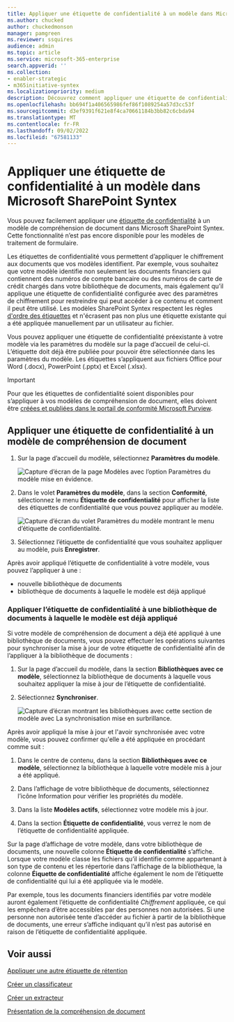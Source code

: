 ```yaml
---
title: Appliquer une étiquette de confidentialité à un modèle dans Microsoft SharePoint Syntex
ms.author: chucked
author: chuckedmonson
manager: pamgreen
ms.reviewer: ssquires
audience: admin
ms.topic: article
ms.service: microsoft-365-enterprise
search.appverid: ''
ms.collection:
- enabler-strategic
- m365initiative-syntex
ms.localizationpriority: medium
description: Découvrez comment appliquer une étiquette de confidentialité à un modèle dans SharePoint Syntex.
ms.openlocfilehash: bb694f1a406565986fef86f1089254a57d3cc53f
ms.sourcegitcommit: d3ef9391f621e8f4ca70661184b3bb82c6cbda94
ms.translationtype: MT
ms.contentlocale: fr-FR
ms.lasthandoff: 09/02/2022
ms.locfileid: "67581133"
---
```

# <a name="apply-a-sensitivity-label-to-a-model-in-microsoft-sharepoint-syntex"></a>Appliquer une étiquette de confidentialité à un modèle dans Microsoft SharePoint Syntex

Vous pouvez facilement appliquer une [étiquette de confidentialité](../compliance/sensitivity-labels.md) à un modèle de compréhension de document dans Microsoft SharePoint Syntex. Cette fonctionnalité n’est pas encore disponible pour les modèles de traitement de formulaire.

Les étiquettes de confidentialité vous permettent d’appliquer le chiffrement aux documents que vos modèles identifient. Par exemple, vous souhaitez que votre modèle identifie non seulement les documents financiers qui contiennent des numéros de compte bancaire ou des numéros de carte de crédit chargés dans votre bibliothèque de documents, mais également qu’il applique une étiquette de confidentialité configurée avec des paramètres de chiffrement pour restreindre qui peut accéder à ce contenu et comment il peut être utilisé. Les modèles SharePoint Syntex respectent les règles [d'ordre des étiquettes](../compliance/apply-sensitivity-label-automatically.md#how-multiple-conditions-are-evaluated-when-they-apply-to-more-than-one-label) et n'écrasent pas non plus une étiquette existante qui a été appliquée manuellement par un utilisateur au fichier. 

Vous pouvez appliquer une étiquette de confidentialité préexistante à votre modèle via les paramètres du modèle sur la page d’accueil de celui-ci. L’étiquette doit déjà être publiée pour pouvoir être sélectionnée dans les paramètres du modèle. Les étiquettes s’appliquent aux fichiers Office pour Word (.docx), PowerPoint (.pptx) et Excel (.xlsx). 

> [!Important]
> Pour que les étiquettes de confidentialité soient disponibles pour s’appliquer à vos modèles de compréhension de document, elles doivent être [créées et publiées dans le portail de conformité Microsoft Purview](../admin/security-and-compliance/set-up-compliance.md).

## <a name="add-a-sensitivity-label-to-a-document-understanding-model"></a>Appliquer une étiquette de confidentialité à un modèle de compréhension de document

1. Sur la page d’accueil du modèle, sélectionnez **Paramètres du modèle**.

   ![Capture d’écran de la page Modèles avec l’option Paramètres du modèle mise en évidence.](../media/content-understanding/sensitivity-model-settings.png)

2. Dans le volet **Paramètres du modèle**, dans la section **Conformité**, sélectionnez le menu **Étiquette de confidentialité** pour afficher la liste des étiquettes de confidentialité que vous pouvez appliquer au modèle.

   ![Capture d’écran du volet Paramètres du modèle montrant le menu d’étiquette de confidentialité.](../media/content-understanding/sensitivity-model-settings-pane.png) 

3. Sélectionnez l’étiquette de confidentialité que vous souhaitez appliquer au modèle, puis **Enregistrer**.

Après avoir appliqué l’étiquette de confidentialité à votre modèle, vous pouvez l’appliquer à une :

- nouvelle bibliothèque de documents
- bibliothèque de documents à laquelle le modèle est déjà appliqué
 
### <a name="apply-the-sensitivity-label-to-a-document-library-to-which-the-model-is-already-applied"></a>Appliquer l’étiquette de confidentialité à une bibliothèque de documents à laquelle le modèle est déjà appliqué

Si votre modèle de compréhension de document a déjà été appliqué à une bibliothèque de documents, vous pouvez effectuer les opérations suivantes pour synchroniser la mise à jour de votre étiquette de confidentialité afin de l’appliquer à la bibliothèque de documents :

1. Sur la page d’accueil du modèle, dans la section **Bibliothèques avec ce modèle**, sélectionnez la bibliothèque de documents à laquelle vous souhaitez appliquer la mise à jour de l’étiquette de confidentialité.

2. Sélectionnez **Synchroniser**.

   ![Capture d’écran montrant les bibliothèques avec cette section de modèle avec La synchronisation mise en surbrillance.](../media/content-understanding/sensitivity-libraries-sync.png)

Après avoir appliqué la mise à jour et l'avoir synchronisée avec votre modèle, vous pouvez confirmer qu'elle a été appliquée en procédant comme suit :

1. Dans le centre de contenu, dans la section **Bibliothèques avec ce modèle**, sélectionnez la bibliothèque à laquelle votre modèle mis à jour a été appliqué. 

2. Dans l’affichage de votre bibliothèque de documents, sélectionnez l’icône Information pour vérifier les propriétés du modèle.

3. Dans la liste **Modèles actifs**, sélectionnez votre modèle mis à jour.

4. Dans la section **Étiquette de confidentialité**, vous verrez le nom de l’étiquette de confidentialité appliquée.

Sur la page d’affichage de votre modèle, dans votre bibliothèque de documents, une nouvelle colonne **Étiquette de confidentialité** s’affiche. Lorsque votre modèle classe les fichiers qu’il identifie comme appartenant à son type de contenu et les répertorie dans l’affichage de la bibliothèque, la colonne **Éiquette de confidentialité** affiche également le nom de l’étiquette de confidentialité qui lui a été appliquée via le modèle.

Par exemple, tous les documents financiers identifiés par votre modèle auront également l’étiquette de confidentialité *Chiffrement* appliquée, ce qui les empêchera d’être accessibles par des personnes non autorisées. Si une personne non autorisée tente d’accéder au fichier à partir de la bibliothèque de documents, une erreur s’affiche indiquant qu’il n’est pas autorisé en raison de l’étiquette de confidentialité appliquée.

<!---
## Add a sensitivity label to a form processing model

> [!Important]
> For sensitivity labels to be available to apply to your form processing model, they need to be [created and published in the Microsoft Purview compliance portal](../admin/security-and-compliance/set-up-compliance.md).

You can either apply a sensitivity label to a form processing model when you are creating a model, or apply it to an existing model.

### Add a sensitivity label when you create a form processing model

1. When you [create a new form processing model](create-a-form-processing-model.md), select **Advanced settings**.

2. In **Advanced settings**, in the **Sensitivity label** section, select the menu and then select the sensitivity label you want to apply to the model.

3.  After you've completed your remaining model settings, select **Create** to build your model.

### Add a sensitivity label to an existing form processing model

You can add a sensitivity label to an existing form processing model in different ways:

- Through the **Automate** menu in the document library
- Through the **Active model** settings in the document library 

#### Add a sensitivity label to an existing form processing model through the Automate menu

You can add a sensitivity label to an existing form processing model that you own through the **Automate** menu in the document library in which the model is applied.

1. In your document library to which the form processing model is applied, select the **Automate** menu, select **AI Builder**, and then select **View form processing model details**.

2. On the **Model details** pane, in the **Sensitivity label** section, select the sensitivity label you want to apply. Then select **Save**.

#### Add a sensitivity label to an existing form processing model in the active model settings

You can add a sensitivity label to an existing form processing model that you own through the **Active model** settings in the document library in which the model is applied.

1. In the SharePoint document library in which the model is applied, select the **View active models** icon, and then select **View active models**.

2. In **Active models**, select the form processing model to which you want to apply the sensitivity label.

3. On the **Model details** pane, in the **Sensitivity label** section, select the sensitivity label you want to apply. Then select **Save**.

   > [!NOTE]
   > You must be the model owner for the **Model settings** pane to be editable. 
--->

## <a name="see-also"></a>Voir aussi

[Appliquer une autre étiquette de rétention](apply-a-retention-label-to-a-model.md)

[Créer un classificateur](create-a-classifier.md)

[Créer un extracteur](create-an-extractor.md)

[Présentation de la compréhension de document](document-understanding-overview.md)
